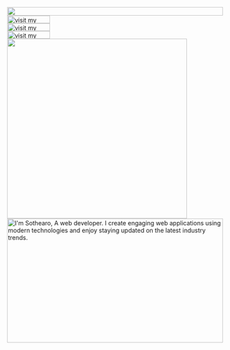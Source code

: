 <picture>
  <source media="(prefers-color-scheme: dark)" srcset="https://sothearo-kay.kaysothearo19.workers.dev?section=top&theme=dark">
  <img src="https://sothearo-kay.kaysothearo19.workers.dev?section=top&theme=light" width="100%" height="20" align="left">
</picture>
<a href="https://sothearo.dev/">
  <picture>
    <source media="(prefers-color-scheme: dark)" srcset="https://sothearo-kay.kaysothearo19.workers.dev?section=link-website&theme=dark" label="Visit">
    <img src="https://sothearo-kay.kaysothearo19.workers.dev?section=link-website&theme=light&i=0" alt="visit my website" width="100" height="18px" align="left">
  </picture>
</a>
<img src="data:null;," width="100%" height="0" align="left" alt="">
<a href="https://sothearo-vault.vercel.app/">
  <picture>
    <source media="(prefers-color-scheme: dark)" srcset="https://sothearo-kay.kaysothearo19.workers.dev?section=link-blog&theme=dark">
    <img src="https://sothearo-kay.kaysothearo19.workers.dev?section=link-blog&theme=light&i=2" alt="visit my blog" width="100" height="18" align="left">
  </picture>
</a>
<img src="data:null;," width="100%" height="0" align="left" alt="">
<a href="https://www.instagram.com/sothearo__/">
  <picture>
    <source media="(prefers-color-scheme: dark)" srcset="https://sothearo-kay.kaysothearo19.workers.dev?section=link-instagram&theme=dark">
    <img src="https://sothearo-kay.kaysothearo19.workers.dev?section=link-instagram&theme=light&i=2" alt="visit my instagram" width="100" height="18" align="left">
  </picture>
</a>
<img src="data:null;," width="100%" height="0" align="left" alt="">
<picture>
  <source media="(prefers-color-scheme: dark)" srcset="https://sothearo-kay.kaysothearo19.workers.dev?section=fallback&theme=dark">
  <img src="https://sothearo-kay.kaysothearo19.workers.dev?section=fallback&theme=light" alt="" width="420" align="left">
</picture>
<picture>
  <source media="(prefers-color-scheme: dark)" srcset="https://sothearo-kay.kaysothearo19.workers.dev?section=main&theme=dark">
  <img src="https://sothearo-kay.kaysothearo19.workers.dev?section=main&theme=light" alt="I'm Sothearo, A web developer. I create engaging web applications using modern technologies and enjoy staying updated on the latest industry trends." width="100%" height="290" align="left">
</picture>
